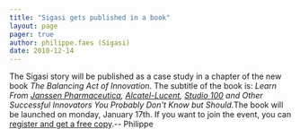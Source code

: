 ```yaml
---
title: "Sigasi gets published in a book"
layout: page 
pager: true
author: philippe.faes (Sigasi)
date: 2010-12-14
---
```

<div class="content">
The Sigasi story will be published as a case study in a chapter of the new book <em>The Balancing Act of Innovation</em>. The subtitle of the book is: <em>Learn From <a href="http://www.janssenpharmaceutica.be/">Janssen Pharmaceutica</a>, <a href="http://www.alcatel-lucent.com/">Alcatel-Lucent</a>, <a href="http://www.sigasi.com">Studio 100</a> and Other Successful Innovators You Probably Don't Know but Should.</em>The book will be launched on monday, January 17th. If you want to join the event, you can <a href="http://www.thebalancingactofinnovation.com/">register and get a free copy</a>.-- Philippe<object width="640" height="385"><param name="movie" value="http://www.youtube.com/v/SwrNa8sgwu4?fs=1&amp;hl=en_US"/><param name="allowFullScreen" value="true"/><param name="allowscriptaccess" value="always"/><embed src="http://www.youtube.com/v/SwrNa8sgwu4?fs=1&amp;hl=en_US" type="application/x-shockwave-flash" allowscriptaccess="always" allowfullscreen="true" width="640" height="385"/></object>  </div>


